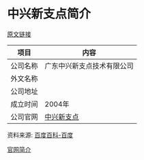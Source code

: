# 中兴新支点简介

[原文链接]()

|项目|内容|
|-----|-----|
|公司名称|广东中兴新支点技术有限公司|
|外文名称||
|公司地址||
|成立时间|2004年|
|公司官网|[中兴新支点](http://www.gd-linux.com/)|

资料来源: 
[百度百科-百度]()

[官网简介](http://www.gd-linux.com/html/about/company/)